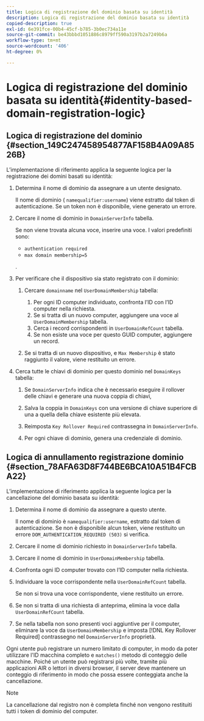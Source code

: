 ```yaml
---
title: Logica di registrazione del dominio basata su identità
description: Logica di registrazione del dominio basata su identità
copied-description: true
exl-id: 6e391fce-00b4-45cf-b785-3b0ec734a11e
source-git-commit: be43bbbd1051886c8979ff590a3197b2a7249b6a
workflow-type: tm+mt
source-wordcount: '406'
ht-degree: 0%

---
```


# Logica di registrazione del dominio basata su identità{#identity-based-domain-registration-logic}

## Logica di registrazione del dominio {#section_149C247458954877AF158B4A09A8526B}

L’implementazione di riferimento applica la seguente logica per la registrazione dei domini basati su identità:

1. Determina il nome di dominio da assegnare a un utente designato.

   Il nome di dominio ( `namequalifier:username`) viene estratto dal token di autenticazione. Se un token non è disponibile, viene generato un errore.
1. Cercare il nome di dominio in `DomainServerInfo` tabella.

   Se non viene trovata alcuna voce, inserire una voce. I valori predefiniti sono:

   * `authentication required`
   * `max domain membership=5`

   .

1. Per verificare che il dispositivo sia stato registrato con il dominio:

   1. Cercare `domainname` nel `UserDomainMembership` tabella:

      1. Per ogni ID computer individuato, confronta l’ID con l’ID computer nella richiesta.
      1. Se si tratta di un nuovo computer, aggiungere una voce al `UserDomainMembership` tabella.
      1. Cerca i record corrispondenti in `UserDomainRefCount` tabella.
      1. Se non esiste una voce per questo GUID computer, aggiungere un record.
   1. Se si tratta di un nuovo dispositivo, e `Max Membership` è stato raggiunto il valore, viene restituito un errore.


1. Cerca tutte le chiavi di dominio per questo dominio nel `DomainKeys` tabella:

   1. Se `DomainServerInfo` indica che è necessario eseguire il rollover delle chiavi e generare una nuova coppia di chiavi,
   1. Salva la coppia in `DomainKeys` con una versione di chiave superiore di una a quella della chiave esistente più elevata.
   1. Reimposta `Key Rollover Required` contrassegna in `DomainServerInfo`.

   1. Per ogni chiave di dominio, genera una credenziale di dominio.

## Logica di annullamento registrazione dominio {#section_78AFA63D8F744BE6BCA10A51B4FCBA22}

L’implementazione di riferimento applica la seguente logica per la cancellazione del dominio basata su identità:

1. Determina il nome di dominio da assegnare a questo utente.

   Il nome di dominio è `namequalifier:username`, estratto dal token di autenticazione. Se non è disponibile alcun token, viene restituito un errore `DOM_AUTHENTICATION_REQUIRED (503)` si verifica.
1. Cercare il nome di dominio richiesto in `DomainServerInfo` tabella.
1. Cercare il nome di dominio in `UserDomainMembership` tabella.
1. Confronta ogni ID computer trovato con l’ID computer nella richiesta.
1. Individuare la voce corrispondente nella `UserDomainRefCount` tabella.

   Se non si trova una voce corrispondente, viene restituito un errore.

1. Se non si tratta di una richiesta di anteprima, elimina la voce dalla `UserDomainRefCount` tabella.
1. Se nella tabella non sono presenti voci aggiuntive per il computer, eliminare la voce da `UserDomainMembership` e imposta [!DNL Key Rollover Required] contrassegno nel `DomainServerInfo` proprietà.

Ogni utente può registrare un numero limitato di computer, in modo da poter utilizzare l&#39;ID macchina completo e `matches()` metodo di conteggio delle macchine. Poiché un utente può registrarsi più volte, tramite più applicazioni AIR o lettori in diversi browser, il server deve mantenere un conteggio di riferimento in modo che possa essere conteggiata anche la cancellazione.

>[!NOTE]
>
>La cancellazione dal registro non è completa finché non vengono restituiti tutti i token di dominio del computer.
